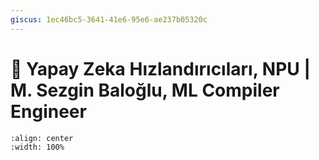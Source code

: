 ```yaml
---
giscus: 1ec46bc5-3641-41e6-95e6-ae237b05320c
---
```


# 🔴 Yapay Zeka Hızlandırıcıları, NPU | M. Sezgin Baloğlu, ML Compiler Engineer

```{youtube} ZMXVKpReEg8
:align: center
:width: 100%
```

